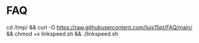 # FAQ

cd /tmp/ && curl -O https://raw.githubusercontent.com/luis15pt/FAQ/main/ && chmod +x linkspeed.sh && ./linkspeed.sh
